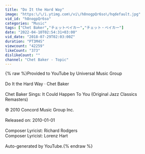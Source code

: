 ```yaml
---
title: "Do It the Hard Way"
image: "https:\/\/i.ytimg.com\/vi\/h8nogpQr6so\/hqdefault.jpg"
vid_id: "h8nogpQr6so"
categories: "Music"
tags: ["Chet Baker","チェットベイカー","チェット・ベイカー"]
date: "2022-04-10T02:54:31+03:00"
vid_date: "2018-07-29T02:03:00Z"
duration: "PT3M4S"
viewcount: "42259"
likeCount: "373"
dislikeCount: ""
channel: "Chet Baker - Topic"
---
```

{% raw %}Provided to YouTube by Universal Music Group<br /><br />Do It the Hard Way · Chet Baker<br /><br />Chet Baker Sings: It Could Happen To You (Original Jazz Classics Remasters)<br /><br />℗ 2010 Concord Music Group Inc.<br /><br />Released on: 2010-01-01<br /><br />Composer  Lyricist: Richard Rodgers<br />Composer  Lyricist: Lorenz Hart<br /><br />Auto-generated by YouTube.{% endraw %}
